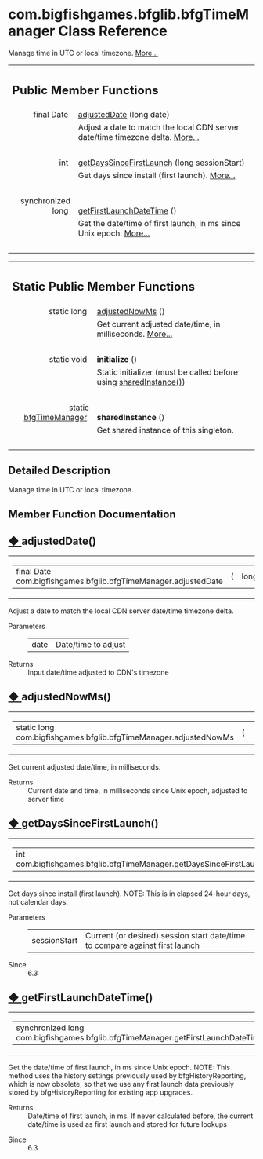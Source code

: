 # com.bigfishgames.bfglib.bfgTimeManager Class Reference

<div class="contents">Manage time in UTC or local timezone.    <a href="classcom_1_1bigfishgames_1_1bfglib_1_1bfg_time_manager.html#details">More...</a><table class="memberdecls"><tr class="heading"><td colspan="2"><h2 class="groupheader"><a id="pub-methods" name="pub-methods"></a> Public Member Functions</h2></td></tr><tr class="memitem:a41e885c9e97a37206792d9cacd011bf8"><td class="memItemLeft" align="right" valign="top">final Date&#160;</td><td class="memItemRight" valign="bottom"><a class="el" href="classcom_1_1bigfishgames_1_1bfglib_1_1bfg_time_manager.html#a41e885c9e97a37206792d9cacd011bf8">adjustedDate</a> (long date)</td></tr><tr class="memdesc:a41e885c9e97a37206792d9cacd011bf8"><td class="mdescLeft">&#160;</td><td class="mdescRight">Adjust a date to match the local CDN server date/time timezone delta.  <a href="classcom_1_1bigfishgames_1_1bfglib_1_1bfg_time_manager.html#a41e885c9e97a37206792d9cacd011bf8">More...</a><br /></td></tr><tr class="separator:a41e885c9e97a37206792d9cacd011bf8"><td class="memSeparator" colspan="2">&#160;</td></tr><tr class="memitem:a27affcb9722ca32cd9707698c8975a89"><td class="memItemLeft" align="right" valign="top">int&#160;</td><td class="memItemRight" valign="bottom"><a class="el" href="classcom_1_1bigfishgames_1_1bfglib_1_1bfg_time_manager.html#a27affcb9722ca32cd9707698c8975a89">getDaysSinceFirstLaunch</a> (long sessionStart)</td></tr><tr class="memdesc:a27affcb9722ca32cd9707698c8975a89"><td class="mdescLeft">&#160;</td><td class="mdescRight">Get days since install (first launch).  <a href="classcom_1_1bigfishgames_1_1bfglib_1_1bfg_time_manager.html#a27affcb9722ca32cd9707698c8975a89">More...</a><br /></td></tr><tr class="separator:a27affcb9722ca32cd9707698c8975a89"><td class="memSeparator" colspan="2">&#160;</td></tr><tr class="memitem:a2ebae4b4b3c4d1998bd29a0a197610d1"><td class="memItemLeft" align="right" valign="top">synchronized long&#160;</td><td class="memItemRight" valign="bottom"><a class="el" href="classcom_1_1bigfishgames_1_1bfglib_1_1bfg_time_manager.html#a2ebae4b4b3c4d1998bd29a0a197610d1">getFirstLaunchDateTime</a> ()</td></tr><tr class="memdesc:a2ebae4b4b3c4d1998bd29a0a197610d1"><td class="mdescLeft">&#160;</td><td class="mdescRight">Get the date/time of first launch, in ms since Unix epoch.  <a href="classcom_1_1bigfishgames_1_1bfglib_1_1bfg_time_manager.html#a2ebae4b4b3c4d1998bd29a0a197610d1">More...</a><br /></td></tr><tr class="separator:a2ebae4b4b3c4d1998bd29a0a197610d1"><td class="memSeparator" colspan="2">&#160;</td></tr></table><table class="memberdecls"><tr class="heading"><td colspan="2"><h2 class="groupheader"><a id="pub-static-methods" name="pub-static-methods"></a> Static Public Member Functions</h2></td></tr><tr class="memitem:a28234441ee5a783a8ee36f050c4d5f1e"><td class="memItemLeft" align="right" valign="top">static long&#160;</td><td class="memItemRight" valign="bottom"><a class="el" href="classcom_1_1bigfishgames_1_1bfglib_1_1bfg_time_manager.html#a28234441ee5a783a8ee36f050c4d5f1e">adjustedNowMs</a> ()</td></tr><tr class="memdesc:a28234441ee5a783a8ee36f050c4d5f1e"><td class="mdescLeft">&#160;</td><td class="mdescRight">Get current adjusted date/time, in milliseconds.  <a href="classcom_1_1bigfishgames_1_1bfglib_1_1bfg_time_manager.html#a28234441ee5a783a8ee36f050c4d5f1e">More...</a><br /></td></tr><tr class="separator:a28234441ee5a783a8ee36f050c4d5f1e"><td class="memSeparator" colspan="2">&#160;</td></tr><tr class="memitem:a9b4cd62b11fa669e984e5f1ec6f62c5e"><td class="memItemLeft" align="right" valign="top"><a id="a9b4cd62b11fa669e984e5f1ec6f62c5e" name="a9b4cd62b11fa669e984e5f1ec6f62c5e"></a> static void&#160;</td><td class="memItemRight" valign="bottom"><b>initialize</b> ()</td></tr><tr class="memdesc:a9b4cd62b11fa669e984e5f1ec6f62c5e"><td class="mdescLeft">&#160;</td><td class="mdescRight">Static initializer (must be called before using <a class="el" href="classcom_1_1bigfishgames_1_1bfglib_1_1bfg_time_manager.html#aef6685ca295d56bf2e88e8621b47548d" title="Get shared instance of this singleton.">sharedInstance()</a>) <br /></td></tr><tr class="separator:a9b4cd62b11fa669e984e5f1ec6f62c5e"><td class="memSeparator" colspan="2">&#160;</td></tr><tr class="memitem:aef6685ca295d56bf2e88e8621b47548d"><td class="memItemLeft" align="right" valign="top"><a id="aef6685ca295d56bf2e88e8621b47548d" name="aef6685ca295d56bf2e88e8621b47548d"></a> static <a class="el" href="classcom_1_1bigfishgames_1_1bfglib_1_1bfg_time_manager.html">bfgTimeManager</a>&#160;</td><td class="memItemRight" valign="bottom"><b>sharedInstance</b> ()</td></tr><tr class="memdesc:aef6685ca295d56bf2e88e8621b47548d"><td class="mdescLeft">&#160;</td><td class="mdescRight">Get shared instance of this singleton. <br /></td></tr><tr class="separator:aef6685ca295d56bf2e88e8621b47548d"><td class="memSeparator" colspan="2">&#160;</td></tr></table><a name="details" id="details"></a><h2 class="groupheader">Detailed Description</h2><div class="textblock">Manage time in UTC or local timezone. </div><h2 class="groupheader">Member Function Documentation</h2><a id="a41e885c9e97a37206792d9cacd011bf8" name="a41e885c9e97a37206792d9cacd011bf8"></a><h2 class="memtitle"><span class="permalink"><a href="#a41e885c9e97a37206792d9cacd011bf8">&#9670;&nbsp;</a></span>adjustedDate()</h2><div class="memitem"><div class="memproto"><table class="mlabels"><tr><td class="mlabels-left"><table class="memname"><tr><td class="memname">final Date com.bigfishgames.bfglib.bfgTimeManager.adjustedDate </td><td>(</td><td class="paramtype">long&#160;</td><td class="paramname"><em>date</em></td><td>)</td><td></td></tr></table></td><td class="mlabels-right"><span class="mlabels"><span class="mlabel">inline</span></span></td></tr></table></div><div class="memdoc">Adjust a date to match the local CDN server date/time timezone delta. <dl class="params"><dt>Parameters</dt><dd><table class="params"><tr><td class="paramname">date</td><td>Date/time to adjust </td></tr></table></dd></dl><dl class="section return"><dt>Returns</dt><dd>Input date/time adjusted to CDN's timezone </dd></dl></div></div><a id="a28234441ee5a783a8ee36f050c4d5f1e" name="a28234441ee5a783a8ee36f050c4d5f1e"></a><h2 class="memtitle"><span class="permalink"><a href="#a28234441ee5a783a8ee36f050c4d5f1e">&#9670;&nbsp;</a></span>adjustedNowMs()</h2><div class="memitem"><div class="memproto"><table class="mlabels"><tr><td class="mlabels-left"><table class="memname"><tr><td class="memname">static long com.bigfishgames.bfglib.bfgTimeManager.adjustedNowMs </td><td>(</td><td class="paramname"></td><td>)</td><td></td></tr></table></td><td class="mlabels-right"><span class="mlabels"><span class="mlabel">inline</span><span class="mlabel">static</span></span></td></tr></table></div><div class="memdoc">Get current adjusted date/time, in milliseconds. <dl class="section return"><dt>Returns</dt><dd>Current date and time, in milliseconds since Unix epoch, adjusted to server time </dd></dl></div></div><a id="a27affcb9722ca32cd9707698c8975a89" name="a27affcb9722ca32cd9707698c8975a89"></a><h2 class="memtitle"><span class="permalink"><a href="#a27affcb9722ca32cd9707698c8975a89">&#9670;&nbsp;</a></span>getDaysSinceFirstLaunch()</h2><div class="memitem"><div class="memproto"><table class="mlabels"><tr><td class="mlabels-left"><table class="memname"><tr><td class="memname">int com.bigfishgames.bfglib.bfgTimeManager.getDaysSinceFirstLaunch </td><td>(</td><td class="paramtype">long&#160;</td><td class="paramname"><em>sessionStart</em></td><td>)</td><td></td></tr></table></td><td class="mlabels-right"><span class="mlabels"><span class="mlabel">inline</span></span></td></tr></table></div><div class="memdoc">Get days since install (first launch). NOTE: This is in elapsed 24-hour days, not calendar days.<dl class="params"><dt>Parameters</dt><dd><table class="params"><tr><td class="paramname">sessionStart</td><td>Current (or desired) session start date/time to compare against first launch </td></tr></table></dd></dl><dl class="section since"><dt>Since</dt><dd>6.3 </dd></dl></div></div><a id="a2ebae4b4b3c4d1998bd29a0a197610d1" name="a2ebae4b4b3c4d1998bd29a0a197610d1"></a><h2 class="memtitle"><span class="permalink"><a href="#a2ebae4b4b3c4d1998bd29a0a197610d1">&#9670;&nbsp;</a></span>getFirstLaunchDateTime()</h2><div class="memitem"><div class="memproto"><table class="mlabels"><tr><td class="mlabels-left"><table class="memname"><tr><td class="memname">synchronized long com.bigfishgames.bfglib.bfgTimeManager.getFirstLaunchDateTime </td><td>(</td><td class="paramname"></td><td>)</td><td></td></tr></table></td><td class="mlabels-right"><span class="mlabels"><span class="mlabel">inline</span></span></td></tr></table></div><div class="memdoc">Get the date/time of first launch, in ms since Unix epoch. NOTE: This method uses the history settings previously used by bfgHistoryReporting, which is now obsolete, so that we use any first launch data previously stored by bfgHistoryReporting for existing app upgrades.<dl class="section return"><dt>Returns</dt><dd>Date/time of first launch, in ms. If never calculated before, the current date/time is used as first launch and stored for future lookups </dd></dl><dl class="section since"><dt>Since</dt><dd>6.3 </dd></dl></div></div></div> 
